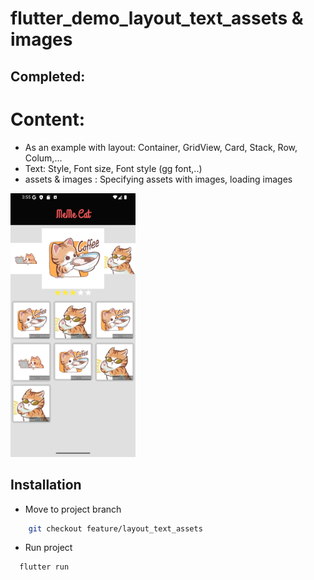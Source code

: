 # flutter_demo_layout_text_assets & images

## Completed:
# Content:
- As an example with layout: Container, GridView, Card, Stack, Row, Colum,...
- Text: Style, Font size, Font style (gg font,..)
- assets & images : Specifying assets with images, loading images

<img src="./assets/images_readme/pic1.png" width="200"/>

## Installation
- Move to project branch
```bash
    git checkout feature/layout_text_assets
```
- Run project
```bash
  flutter run
```
